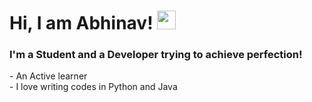 <h1 align='left'>Hi, I am Abhinav! <img src="https://raw.githubusercontent.com/MartinHeinz/MartinHeinz/master/wave.gif" width="30px"> </h1>
<h3> I'm a Student and a Developer trying to achieve perfection! </h3>
<p>- An Active learner
<br>- I love writing codes in Python and Java
</p>
